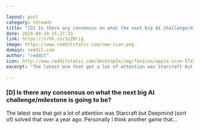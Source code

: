```yaml
---

layout: post
category: threads
title: "[D] Is there any consensus on what the next big AI challenge/milestone is going to be?"
date: 2020-04-29 15:27:33
link: https://vrhk.co/3cZNrig
image: https://www.redditstatic.com/new-icon.png
domain: reddit.com
author: "reddit"
icon: http://www.redditstatic.com/desktop2x/img/favicon/apple-icon-57x57.png
excerpt: "The latest one that got a lot of attention was Starcraft but Deepmind (sort of) solved that over a year ago. Personally I think another game that..."

---
```


### [D] Is there any consensus on what the next big AI challenge/milestone is going to be?

The latest one that got a lot of attention was Starcraft but Deepmind (sort of) solved that over a year ago. Personally I think another game that...